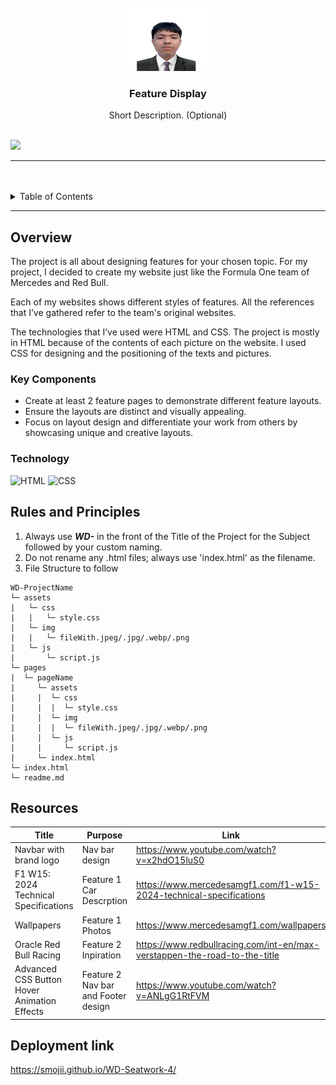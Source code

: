 <a name="readme-top">

<br/>

<br />
<div align="center">
  <a href="https://github.com/zyx-0314/">
  <!-- TODO: If you want to add logo or banner you can add it here -->
    <img src="./assets/img/pic.jpg" alt="smoj" width="130" height="100">
  </a>
<!-- TODO: Change Title to the name of the title of your Project -->
  <h3 align="center">Feature Display</h3>
</div>
<!-- TODO: Make a short description -->
<div align="center">
  Short Description. (Optional)
</div>

<br />

<!-- TODO: Change the zyx-0314 into your github username  -->
<!-- TODO: Change the WD-Template-Project into the same name of your folder -->
![](https://visit-counter.vercel.app/counter.png?page=Smojii/WD-Seatwork-4)

---

<br />
<br />

<!-- TODO: If you want to add more layers for your readme -->
<details>
  <summary>Table of Contents</summary>
  <ol>
    <li>
      <a href="#overview">Overview</a>
      <ol>
        <li>
          <a href="#key-components">Key Components</a>
        </li>
        <li>
          <a href="#technology">Technology</a>
        </li>
      </ol>
    </li>
    <li>
      <a href="#rules-and-principles">Rules and Principles</a>
    </li>
    <li>
      <a href="#resources">Resources</a>
    </li>
    <li>
      <a href="#deployment-link">Deployment</a>
    </li>
  </ol>
</details>

---

## Overview

<!-- TODO: To be changed -->
<!-- The following are just sample -->
The project is all about designing features for your chosen topic. For my project, I decided to create my website just like the Formula One team of Mercedes and Red Bull.

Each of my websites shows different styles of features. All the references that I’ve gathered refer to the team's original websites.

The technologies that I’ve used were HTML and CSS. The project is mostly in HTML because of the contents of each picture on the website. I used CSS for designing and the positioning of the texts and pictures.


### Key Components
<!-- TODO: List of Key Components -->
<!-- The following are just sample -->
- Create at least 2 feature pages to demonstrate different feature layouts.
- Ensure the layouts are distinct and visually appealing.
- Focus on layout design and differentiate your work from others by showcasing unique and creative layouts.

### Technology
<!-- TODO: List of Technology Used -->
![HTML](https://img.shields.io/badge/HTML-E34F26?style=for-the-badge&logo=html5&logoColor=white)
![CSS](https://img.shields.io/badge/CSS-1572B6?style=for-the-badge&logo=css3&logoColor=white)

## Rules and Principles
1. Always use ***WD-*** in the front of the Title of the Project for the Subject followed by your custom naming.
2. Do not rename any .html files; always use 'index.html' as the filename.
3. File Structure to follow

```
WD-ProjectName
└─ assets
|   └─ css
|   |   └─ style.css
|   └─ img
|   |   └─ fileWith.jpeg/.jpg/.webp/.png
|   └─ js
|       └─ script.js
└─ pages
|  └─ pageName
|     └─ assets
|     |  └─ css
|     |  |  └─ style.css
|     |  └─ img
|     |  |  └─ fileWith.jpeg/.jpg/.webp/.png
|     |  └─ js
|     |     └─ script.js
|     └─ index.html
└─ index.html
└─ readme.md
```

## Resources

<!-- TODO: Add References -->
| Title | Purpose | Link |
|-|-|-|
| Navbar with brand logo | Nav bar design | https://www.youtube.com/watch?v=x2hdO15luS0 |
|F1 W15: 2024 Technical Specifications|Feature 1 Car Descrption|https://www.mercedesamgf1.com/f1-w15-2024-technical-specifications|
|Wallpapers|Feature 1 Photos|https://www.mercedesamgf1.com/wallpapers|
|Oracle Red Bull Racing|Feature 2 Inpiration|https://www.redbullracing.com/int-en/max-verstappen-the-road-to-the-title|
| Advanced CSS Button Hover Animation Effects | Feature 2 Nav bar and Footer design | https://www.youtube.com/watch?v=ANLgG1RtFVM |

## Deployment link
https://smojii.github.io/WD-Seatwork-4/